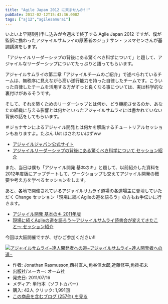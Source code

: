 ```yaml
---
title: "Agile Japan 2012 に来ませんか!!"
pubDate: 2012-02-12T15:43:36.000Z
tags: ["aj12","agilesamurai"]
---
```


いよいよ早期割引申し込みが今週末で終了する Agile Japan 2012 ですが、僕が監訳に携わったアジャイルサムライの原著者のジョナサン・ラスマセンさんが基調講演をします。

「アジャイルリーダーシップの背後にある驚くべき科学について」と題して、アジャイルなリーダーシップについてたっぷりと語ってもらいます。

アジャイルサムライの第二章「アジャイルチームのご紹介」で述べられているチームは、無秩序に見えながら高い遂行能力を持った自律したチームです。こういった自律したチームを活用する方がずっと良くなる事については、実は科学的な裏付けがあるそうです。

そして、それを築くためのリーダーシップとは何か、どう機能させるのか、あなたの組織に与える影響とは何かといったアジャイルサムライには書かれていない背景の話をしてもらいます。

＃ジョナサンによるアジャイル開発とは何かを解説するチュートリアルセッションもありますよ。たぶん Ust はされないはずww

- [アジャイルジャパン公式サイト](http://www.agilejapan.org/index.html)
- [アジャイルリーダーシップの背後にある驚くべき科学について セッション紹介](http://www.agilejapan.org/program_keynote_1.html)

また、当日は僕も「アジャイル開発 基本のキ」と題して、以前紹介した資料を 2012年度版にアップデートして、ワークショップも交えてアジャイル開発の概要や考え方を学べるセッションをします。

あと、各地で開催されているアジャイルサムライ道場の各道場主に登壇していただく Change セッション「現場に続くAgileの道を語ろう」の方もお手伝いに行きます。

- [アジャイル開発 基本のキ 2011年版](http://d.hatena.ne.jp/nawoto/20110323/1300896863)
- [現場に続くAgileの道を語ろう〜アジャイルサムライ読書会が変えてきたこと〜 セッション紹介](http://www.agilejapan.org/program_change_2.html)

今回は大阪開催ですが、ぜひご参加ください!!

[![アジャイルサムライ−達人開発者への道−](https://images-fe.ssl-images-amazon.com/images/I/51flKufOVUL._SL160_.jpg)](http://www.amazon.co.jp/exec/obidos/ASIN/4274068560/nawoto07-22/)[アジャイルサムライ−達人開発者への道−](http://www.amazon.co.jp/exec/obidos/ASIN/4274068560/nawoto07-22/)

- 作者: Jonathan Rasmusson,西村直人,角谷信太郎,近藤修平,角掛拓未
- 出版社/メーカー: オーム社
- 発売日: 2011/07/16
- メディア: 単行本（ソフトカバー）
- 購入: 42人 クリック: 1,991回
- [この商品を含むブログ (257件) を見る](http://d.hatena.ne.jp/asin/4274068560/nawoto07-22)